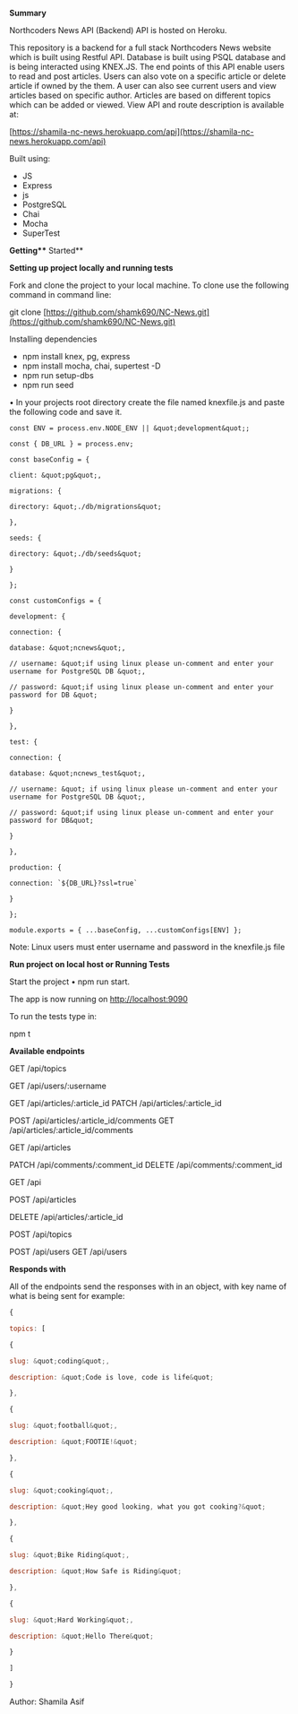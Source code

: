 **Summary**

Northcoders News API (Backend) API is hosted on Heroku.

This repository is a backend for a full stack Northcoders News website which is built using Restful API. Database is built using PSQL database and is being interacted using KNEX.JS. The end points of this API enable users to read and post articles. Users can also vote on a specific article or delete article if owned by the them. A user can also see current users and view articles based on specific author. Articles are based on different topics which can be added or viewed. View API and route description is available at:

[https://shamila-nc-news.herokuapp.com/api](https://shamila-nc-news.herokuapp.com/api)

Built using:

- JS
- Express
- js
- PostgreSQL
- Chai
- Mocha
- SuperTest

**Getting\*\*** Started\*\*

**Setting up project locally and running tests**

Fork and clone the project to your local machine. To clone use the following command in command line:

git clone [https://github.com/shamk690/NC-News.git](https://github.com/shamk690/NC-News.git)

Installing dependencies

- npm install knex, pg, express
- npm install mocha, chai, supertest -D
- npm run setup-dbs
- npm run seed

• In your projects root directory create the file named knexfile.js and paste the following code and save it.

```JS
const ENV = process.env.NODE_ENV || &quot;development&quot;;

const { DB_URL } = process.env;

const baseConfig = {

client: &quot;pg&quot;,

migrations: {

directory: &quot;./db/migrations&quot;

},

seeds: {

directory: &quot;./db/seeds&quot;

}

};

const customConfigs = {

development: {

connection: {

database: &quot;ncnews&quot;,

// username: &quot;if using linux please un-comment and enter your username for PostgreSQL DB &quot;,

// password: &quot;if using linux please un-comment and enter your password for DB &quot;

}

},

test: {

connection: {

database: &quot;ncnews_test&quot;,

// username: &quot; if using linux please un-comment and enter your username for PostgreSQL DB &quot;,

// password: &quot;if using linux please un-comment and enter your password for DB&quot;

}

},

production: {

connection: `${DB_URL}?ssl=true`

}

};

module.exports = { ...baseConfig, ...customConfigs[ENV] };

```

Note: Linux users must enter username and password in the knexfile.js file

**Run project on local host or Running Tests**

Start the project • npm run start.

The app is now running on [http://localhost:9090](http://localhost:9090/)

To run the tests type in:

npm t

**Available endpoints**

GET /api/topics

GET /api/users/:username

GET /api/articles/:article_id PATCH /api/articles/:article_id

POST /api/articles/:article_id/comments GET /api/articles/:article_id/comments

GET /api/articles

PATCH /api/comments/:comment_id DELETE /api/comments/:comment_id

GET /api

POST /api/articles

DELETE /api/articles/:article_id

POST /api/topics

POST /api/users GET /api/users

**Responds with**

All of the endpoints send the responses with in an object, with key name of what is being sent for example:

```js
{

topics: [

{

slug: &quot;coding&quot;,

description: &quot;Code is love, code is life&quot;

},

{

slug: &quot;football&quot;,

description: &quot;FOOTIE!&quot;

},

{

slug: &quot;cooking&quot;,

description: &quot;Hey good looking, what you got cooking?&quot;

},

{

slug: &quot;Bike Riding&quot;,

description: &quot;How Safe is Riding&quot;

},

{

slug: &quot;Hard Working&quot;,

description: &quot;Hello There&quot;

}

]

}
```

Author: Shamila Asif
